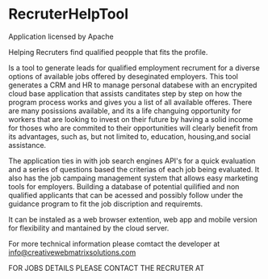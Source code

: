 # RecruterHelpTool

Application licensed by Apache 

Helping Recruters find qualified peopple that fits the profile.

Is a tool to generate leads for qualified employment recrument for a diverse options of available jobs offered by deseginated employers.
This tool generates a CRM and HR to manage personal databese with an encrypited cloud base application that assists canditates step by step on how the program process works and gives you a list of all available offeres.
There are many posissions available, and its a life changuing opportunity for workers that are looking to invest on their future by having a solid income for thoses who are commited to their opportunities will clearly benefit from its advantages, such as, but not limited to, education, housing,and social assistance.

The application ties in with job search engines API's for a quick evaluation and a series of questions based the criterias of each job being evaluated.
It also has the job campaing management system that allows easy marketing tools for employers.
Building a database of potential quilified and non qualified applicants that can be acessed and possibly follow under the guidance program to fit the job discription and requiremts.

It can be instaled as a web browser extention, web app and mobile version for flexibility and mantained by the cloud server. 

For more technical information please comtact the developer at info@creativewebmatrixsolutions.com

FOR JOBS DETAILS PLEASE CONTACT THE RECRUTER AT 
